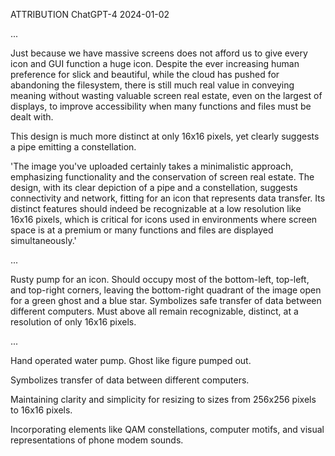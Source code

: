 
ATTRIBUTION
ChatGPT-4 2024-01-02

...

Just because we have massive screens does not afford us to give every icon and GUI function a huge icon. Despite the ever increasing human preference for slick and beautiful, while the cloud has pushed for abandoning the filesystem, there is still much real value in conveying meaning without wasting valuable screen real estate, even on the largest of displays, to improve accessibility when many functions and files must be dealt with.

This design is much more distinct at only 16x16 pixels, yet clearly suggests a pipe emitting a constellation.

'The image you've uploaded certainly takes a minimalistic approach, emphasizing functionality and the conservation of screen real estate. The design, with its clear depiction of a pipe and a constellation, suggests connectivity and network, fitting for an icon that represents data transfer. Its distinct features should indeed be recognizable at a low resolution like 16x16 pixels, which is critical for icons used in environments where screen space is at a premium or many functions and files are displayed simultaneously.'

...

Rusty pump for an icon. Should occupy most of the bottom-left, top-left, and top-right corners, leaving the bottom-right quadrant of the image open for a green ghost and a blue star. Symbolizes safe transfer of data between different computers. Must above all remain recognizable, distinct, at a resolution of only 16x16 pixels.

...

Hand operated water pump.
Ghost like figure pumped out.

Symbolizes transfer of data between different computers.

Maintaining clarity and simplicity for resizing to sizes from 256x256 pixels to 16x16 pixels.

Incorporating elements like QAM constellations, computer motifs, and visual representations of phone modem sounds.



